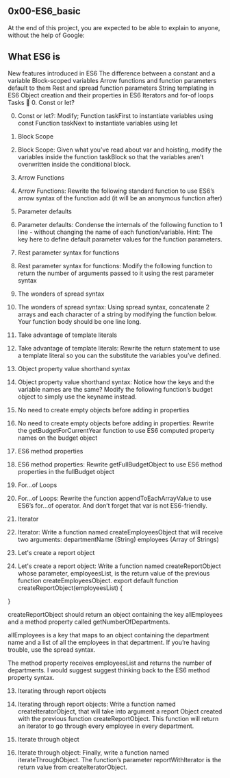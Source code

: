 ## 0x00-ES6_basic
At the end of this project, you are expected to be able to explain to anyone, without the help of Google:
## What ES6 is
New features introduced in ES6
The difference between a constant and a variable
Block-scoped variables
Arrow functions and function parameters default to them
Rest and spread function parameters
String templating in ES6
Object creation and their properties in ES6
Iterators and for-of loops
Tasks 📃
0. Const or let?

0. Const or let?: Modify; Function taskFirst to instantiate variables using const Function taskNext to instantiate variables using let
1. Block Scope

1. Block Scope: Given what you’ve read about var and hoisting, modify the variables inside the function taskBlock so that the variables aren’t overwritten inside the conditional block.
2. Arrow Functions

2. Arrow Functions: Rewrite the following standard function to use ES6’s arrow syntax of the function add (it will be an anonymous function after)
3. Parameter defaults

3. Parameter defaults: Condense the internals of the following function to 1 line - without changing the name of each function/variable. Hint: The key here to define default parameter values for the function parameters.
4. Rest parameter syntax for functions

4. Rest parameter syntax for functions: Modify the following function to return the number of arguments passed to it using the rest parameter syntax
5. The wonders of spread syntax

5. The wonders of spread syntax: Using spread syntax, concatenate 2 arrays and each character of a string by modifying the function below. Your function body should be one line long.
6. Take advantage of template literals

6. Take advantage of template literals: Rewrite the return statement to use a template literal so you can the substitute the variables you’ve defined.
7. Object property value shorthand syntax

7. Object property value shorthand syntax: Notice how the keys and the variable names are the same? Modify the following function’s budget object to simply use the keyname instead.
8. No need to create empty objects before adding in properties

8. No need to create empty objects before adding in properties: Rewrite the getBudgetForCurrentYear function to use ES6 computed property names on the budget object
9. ES6 method properties

9. ES6 method properties: Rewrite getFullBudgetObject to use ES6 method properties in the fullBudget object
10. For...of Loops

10. For...of Loops: Rewrite the function appendToEachArrayValue to use ES6’s for...of operator. And don’t forget that var is not ES6-friendly.
11. Iterator

11. Iterator: Write a function named createEmployeesObject that will receive two arguments: departmentName (String) employees (Array of Strings)
12. Let's create a report object

12. Let's create a report object: Write a function named createReportObject whose parameter, employeesList, is the return value of the previous function createEmployeesObject.
export default function createReportObject(employeesList) {

}

createReportObject should return an object containing the key allEmployees and a method property called getNumberOfDepartments.

allEmployees is a key that maps to an object containing the department name and a list of all the employees in that department. If you’re having trouble, use the spread syntax.

The method property receives employeesList and returns the number of departments. I would suggest suggest thinking back to the ES6 method property syntax.

13. Iterating through report objects
13. Iterating through report objects: Write a function named createIteratorObject, that will take into argument a report Object created with the previous function createReportObject.
This function will return an iterator to go through every employee in every department.

14. Iterate through object
14. Iterate through object: Finally, write a function named iterateThroughObject. The function’s parameter reportWithIterator is the return value from createIteratorObject.
